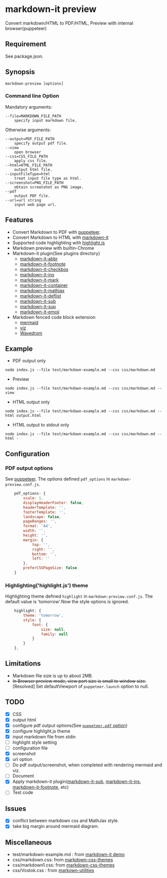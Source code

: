 # markdown-it preview
Convert markdown/HTML to PDF/HTML, Preview with internal browser(puppeteer)
## Requirement
See package.json.
## Synopsis
```
markdown-preview [options]
```
### Command line Option

Mandatory arguments:

```
--file=MARKDOWN_FILE_PATH
    specify input markdown file.
```
Otherwise arguments:
```
--output=PDF_FILE_PATH
    specify output pdf file.
--view
    open browser
--css=CSS_FILE_PATH
    apply css file.
--html=HTML_FILE_PATH
    output html file.
--inputFileType=html
    treat input file type as html. 
--screenshot=PNG_FILE_PATH
    obtain screenshot as PNG image.
--pdf
    output PDF file.
--url=url string
    input web page url.
```
## Features
- Convert Markdown to PDF with [puppeteer](https://github.com/GoogleChrome/puppeteer).
- Convert Markdown to HTML with [markdown-it](https://github.com/markdown-it/markdown-it)
- Supported code highlighting with [highlight.js](https://highlightjs.org/)
- Markdown preview with builtin-Chrome
- Markdown-it plugin(See plugins directory)
    - [markdown-it-abbr](https://github.com/markdown-it/markdown-it-abbr)
    - [markdown-it-footnote](https://github.com/markdown-it/markdown-it-footnote)
    - [markdown-it-checkbox](https://github.com/mcecot/markdown-it-checkbox)
    - [markdown-it-ins](https://github.com/markdown-it/markdown-it-ins)
    - [markdown-it-mark](https://github.com/markdown-it/markdown-it-mark)
    - [markdown-it-container](https://github.com/markdown-it/markdown-it-container)
    - [markdown-it-mathjax](https://github.com/classeur/markdown-it-mathjax)
    - [markdown-it-deflist](https://github.com/markdown-it/markdown-it-deflist)
    - [markdown-it-sub](https://github.com/markdown-it/markdown-it-sub)
    - [markdown-it-sup](https://github.com/markdown-it/markdown-it-sup)
    - [markdown-it-emoji](https://github.com/markdown-it/markdown-it-emoji)
- Markdown fenced code block extension
    - [mermaid](https://mermaidjs.github.io/)
    - [viz](https://github.com/mdaines/viz.js)
    - [Wavedrom](https://github.com/drom/wavedrom)
## Example
- PDF output only
```
node index.js --file test/markdown-example.md --css css/markdown.md
```
- Preview
```
node index.js --file test/markdown-example.md --css css/markdown.md --view
```
- HTML output only
```
node index.js --file test/markdown-example.md --css css/markdown.md --html output.html
```
- HTML output to stdout only
```
node index.js --file test/markdown-example.md --css css/markdown.md --html -
```
## Configuration
### PDF output options
See [puppeteer](https://github.com/GoogleChrome/puppeteer/blob/v1.9.0/docs/api.md#pagepdfoptions).
The options defined `pdf_options` in `markdown-preview.conf.js`.
``` js
    pdf_options: {
        scale: 1,
        displayHeaderFooter: false,
        headerTemplate: '',
        footerTemplate: '',
        landscape: false,
        pageRanges: '',
        format: 'A4',
        width: '',
        height: '',
        margin: {
            top: '',
            right: '',
            bottom: '',
            left: ''
        },
        preferCSSPageSize: false
    }
```
### Highlighting('highlight.js') theme
Highlighting theme defined `highlight` in `markdown-preview.conf.js`. The default value is 'tomorrow'.Now the style options is ignored.
``` js
    highlight: {
        theme: 'tomorrow',
        style: {
            font: {
                size: null,
                family: null
            }
        }
    },
```
## Limitations
- Markdown file size is up to about 2MB.
- ~~In Browser preview mode, view port size is small to window size.~~  
 [Resolved] Set defaultViewport of `puppeteer.launch` option to null.
## TODO
- [x] CSS
- [x] output html
- [x] configure pdf output options(See [`puppeteer.pdf` option](https://github.com/GoogleChrome/puppeteer/blob/v1.9.0/docs/api.md#pagepdfoptions))
- [x] configure highlight.js theme
- [x] input markdown file from stdin
- [ ] highlight style setting
- [ ] configuration file
- [x] screenshot
- [x] url option
- [ ] Do pdf output/screenshot, when completed with rendering mermaid and viz.
- [ ] Document
- [x] Apply markdown-it plugin([markdown-it-sub](https://github.com/markdown-it/markdown-it-sub), [markdown-it-ins](https://github.com/markdown-it/markdown-it-ins), [markdown-it-footnote](https://github.com/markdown-it/markdown-it-footnote), etc)
- [ ] Test code
## Issues
- [x] conflict between markdown css and MathJax style.
- [x] take big margin around mermaid diagram.
## Miscellaneous
- test/markdown-example.md : from [markdown-it demo](https://markdown-it.github.io/)
- css/markdown.css: from [markdown-css-themes](https://github.com/jasonm23/markdown-css-themes)
- css/markdown1.css: from [markdown-css-themes](https://github.com/jasonm23/markdown-css-themes)
- css/Vostok.css : from [markown-utilities](https://github.com/nWODT-Cobalt/markown-utilities)